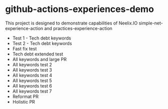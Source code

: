 # github-actions-experiences-demo
This project is designed to demonstrate capabilities of Neelix.IO simple-net-experience-action and practices-experience-action

- Test 1 - Tech debt keywords
- Test 2 - Tech debt keywords
- Fast fix test
- Tech debt extended test
- All keywords and large PR
- All keywords test 2
- All keywords test 3
- All keywords test 4
- All keywords test 5
- All keywords test 6
- All keywords test 7
- Reformat PR
- Holistic PR
